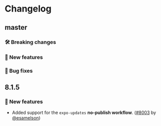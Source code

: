# Changelog

## master

### 🛠 Breaking changes

### 🎉 New features

### 🐛 Bug fixes

## 8.1.5

### 🎉 New features

- Added support for the `expo-updates` **no-publish workflow**. ([#8003](https://github.com/expo/expo/pull/8003) by [@esamelson](https://github.com/esamelson))
